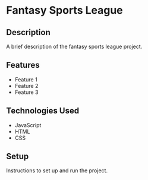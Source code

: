 # Fantasy Sports League

## Description

A brief description of the fantasy sports league project.

## Features

- Feature 1
- Feature 2
- Feature 3

## Technologies Used

- JavaScript
- HTML
- CSS

## Setup

Instructions to set up and run the project.
